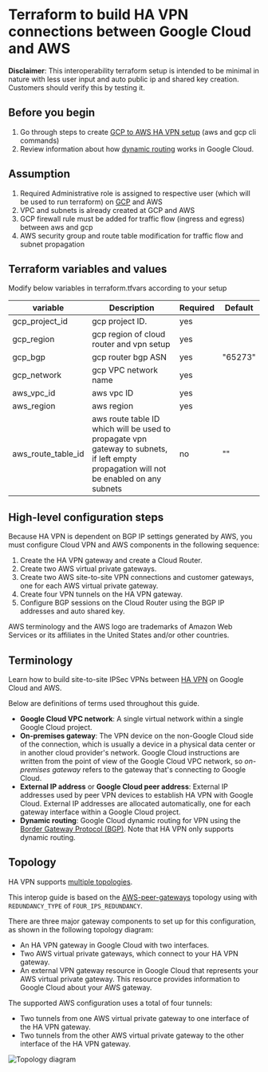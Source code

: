 # Terraform to build HA VPN connections between Google Cloud and AWS

**Disclaimer**: This interoperability terraform setup is intended to be minimal in
nature with less user input and auto public ip and shared key creation. Customers should verify this by testing it.

## Before you begin
1.  Go through steps to create [GCP to AWS HA VPN setup](https://cloud.google.com/architecture/build-ha-vpn-connections-google-cloud-aws) (aws and gcp cli commands)
1.  Review information about how
    [dynamic routing](https://cloud.google.com/network-connectivity/docs/vpn/concepts/choosing-networks-routing#dynamic-routing)
    works in Google Cloud.

## Assumption

1.  Required Administrative role is assigned to respective user (which will be used to run terraform) on [GCP](https://cloud.google.com/architecture/build-ha-vpn-connections-google-cloud-aws#before-you-begin) and AWS
1.  VPC and subnets is already created at GCP and AWS
1.  GCP firewall rule must be added for traffic flow (ingress and egress) between aws and gcp
1.  AWS security group and route table modification for traffic flow and subnet propagation

## Terraform variables and values

Modify below variables in terraform.tfvars according to your setup

| variable           | Description                                                                                                                             | Required | Default |
| ------------------ | --------------------------------------------------------------------------------------------------------------------------------------- | -------- | ------- |
| gcp_project_id     | gcp project ID.                                                                                                                         | yes      |         |
| gcp_region         | gcp region of cloud router and vpn setup                                                                                                | yes      |         |
| gcp_bgp            | gcp router bgp ASN                                                                                                                      | yes      | "65273" |
| gcp_network        | gcp VPC network name                                                                                                                    | yes      |         |
| aws_vpc_id         | aws vpc ID                                                                                                                              | yes      |         |
| aws_region         | aws region                                                                                                                              | yes      |         |
| aws_route_table_id | aws route table ID which will be used to propagate vpn gateway to subnets, if left empty propagation will not be enabled on any subnets | no       | ""      |

## High-level configuration steps

Because HA VPN is dependent on BGP IP settings generated by AWS, you must configure Cloud VPN and AWS components in the following sequence:

1.  Create the HA VPN gateway and create a Cloud Router.
1.  Create two AWS virtual private gateways.
1.  Create two AWS site-to-site VPN connections and customer gateways, one for each AWS virtual private gateway.
1.  Create four VPN tunnels on the HA VPN gateway.
1.  Configure BGP sessions on the Cloud Router using the BGP IP addresses and auto shared key.

AWS terminology and the AWS logo are trademarks of Amazon Web Services or its affiliates
in the United States and/or other countries.

## Terminology
Learn how to build site-to-site IPSec VPNs between [HA VPN](https://cloud.google.com/network-connectivity/docs/vpn/) on Google Cloud and AWS.

Below are definitions of terms used throughout this guide.

- **Google Cloud VPC network**: A single virtual network within a single Google Cloud project.
- **On-premises gateway**: The VPN device on the non-Google Cloud side of the
  connection, which is usually a device in a physical data center or in
  another cloud provider's network. Google Cloud instructions are written from the
  point of view of the Google Cloud VPC network, so _on-premises gateway_ refers to the
  gateway that's connecting _to_ Google Cloud.
- **External IP address** or **Google Cloud peer address**: External IP
  addresses used by peer VPN devices to establish HA VPN with Google Cloud.
  External IP addresses are allocated automatically, one for each gateway interface within a
  Google Cloud project.
- **Dynamic routing**: Google Cloud dynamic routing for VPN using the
  [Border Gateway Protocol (BGP)](https://wikipedia.org/wiki/Border_Gateway_Protocol).
  Note that HA VPN only supports dynamic routing.

## Topology

HA VPN supports [multiple topologies](https://cloud.google.com/network-connectivity/docs/vpn/concepts/topologies).

This interop guide is based on the
[AWS-peer-gateways](https://cloud.google.com/vpn/docs/concepts/topologies#aws_peer_gateways) topology
using with `REDUNDANCY_TYPE` of `FOUR_IPS_REDUNDANCY`.

There are three major gateway components to set up for this configuration, as shown in the following topology diagram:

- An HA VPN gateway in Google Cloud with two interfaces.
- Two AWS virtual private gateways, which connect to your HA VPN gateway.
- An external VPN gateway resource in Google Cloud that represents your AWS virtual private gateway. This resource provides
  information to Google Cloud about your AWS gateway.

The supported AWS configuration uses a total of four tunnels:

- Two tunnels from one AWS virtual private gateway to one interface of the HA VPN gateway.
- Two tunnels from the other AWS virtual private gateway to the other interface of the HA VPN gateway.

![Topology diagram](https://storage.googleapis.com/gcp-community/tutorials/using-ha-vpn-with-aws/gcp-aws-ha-vpn-topology.png)
